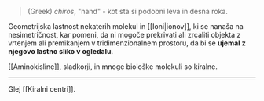 >(Greek) *chiros*, "hand" - kot sta si podobni leva in desna roka.

Geometrijska lastnost nekaterih molekul in [[Ioni|ionov]], ki se nanaša na nesimetričnost, kar pomeni, da ni mogoče prekrivati ali zrcaliti objekta z vrtenjem ali premikanjem v tridimenzionalnem prostoru, da bi se **ujemal z njegovo lastno sliko v ogledalu**. 

[[Aminokisline]], sladkorji, in mnoge biološke molekuli so kiralne.

---

Glej [[Kiralni centri]].